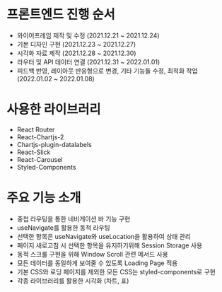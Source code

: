 # 프론트엔드 진행 순서
- 와이어프레임 제작 및 수정 (2021.12.21 ~ 2021.12.24)
- 기본 디자인 구현 (2021.12.23 ~ 2021.12.27)
- 시각화 자료 제작 (2021.12.28 ~ 2021.12.30)
- 라우터 및 API 데이터 연결 (2021.12.31 ~ 2022.01.01)
- 피드백 반영, 레이아웃 반응형으로 변경, 기타 기능들 수정, 최적화 작업 (2022.01.02 ~ 2022.01.08)

# 사용한 라이브러리
- React Router
- React-Chartjs-2
- Chartjs-plugin-datalabels
- React-Slick
- React-Carousel
- Styled-Components

# 주요 기능 소개
-	중첩 라우팅을 통한 네비게이션 바 기능 구현
-	useNavigate를 활용한 동적 라우팅
-	선택한 항목은 useNavigate와 useLocation을 활용하여 상태 관리
-	페이지 새로고침 시 선택한 항목을 유지하기위해 Session Storage 사용
-	동적 스크롤 구현을 위해 Window Scroll 관련 메서드 사용
-	모든 데이터를 동일하게 보여줄 수 있도록 Loading Page 적용
-	기본 CSS와 로딩 페이지를 제외한 모든 CSS는 styled-components로 구현
- 각종 라이브러리를 활용한 시각화 (차트, 표)

